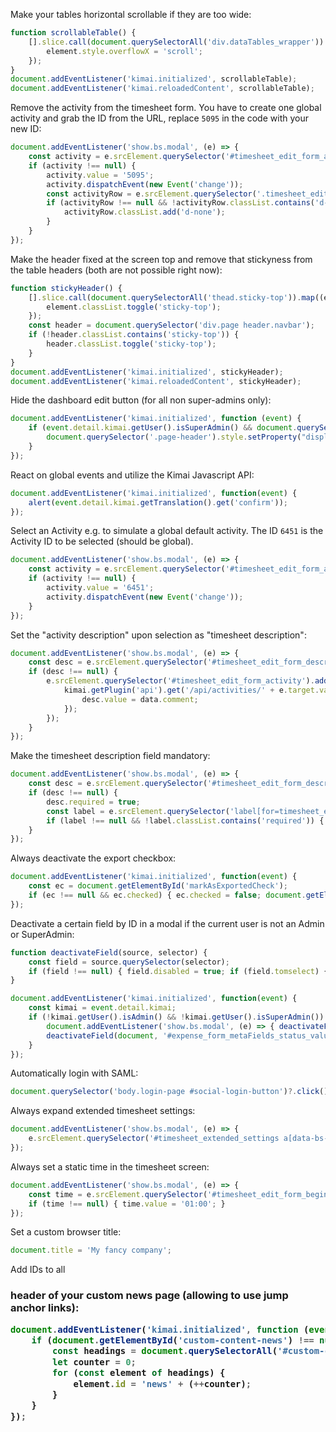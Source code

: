 
Make your tables horizontal scrollable if they are too wide:
```javascript
function scrollableTable() {
    [].slice.call(document.querySelectorAll('div.dataTables_wrapper')).map((element) => {
        element.style.overflowX = 'scroll';
    });
}
document.addEventListener('kimai.initialized', scrollableTable);
document.addEventListener('kimai.reloadedContent', scrollableTable);
```

Remove the activity from the timesheet form.
You have to create one global activity and grab the ID from the URL, replace `5095` in the code with your new ID:
```javascript
document.addEventListener('show.bs.modal', (e) => {
    const activity = e.srcElement.querySelector('#timesheet_edit_form_activity');
    if (activity !== null) {
        activity.value = '5095'; 
        activity.dispatchEvent(new Event('change'));
        const activityRow = e.srcElement.querySelector('.timesheet_edit_form_row_activity');
        if (activityRow !== null && !activityRow.classList.contains('d-none')) {
            activityRow.classList.add('d-none');
        }
    }
});
```

Make the header fixed at the screen top and remove that stickyness from the table headers (both are not possible right now):
```javascript
function stickyHeader() {
    [].slice.call(document.querySelectorAll('thead.sticky-top')).map((element) => {
        element.classList.toggle('sticky-top');
    });
    const header = document.querySelector('div.page header.navbar');
    if (!header.classList.contains('sticky-top')) {
        header.classList.toggle('sticky-top');
    }
}
document.addEventListener('kimai.initialized', stickyHeader);
document.addEventListener('kimai.reloadedContent', stickyHeader);
```

Hide the dashboard edit button (for all non super-admins only):
```javascript
document.addEventListener('kimai.initialized', function (event) {
    if (event.detail.kimai.getUser().isSuperAdmin() && document.querySelector('section.dashboard') !== null) {
        document.querySelector('.page-header').style.setProperty("display", "none", "important");
    }
});
```

React on global events and utilize the Kimai Javascript API:
```javascript
document.addEventListener('kimai.initialized', function(event) {
    alert(event.detail.kimai.getTranslation().get('confirm'));
});
```

Select an Activity e.g. to simulate a global default activity. The ID `6451` is the Activity ID to be selected (should be global).
```javascript
document.addEventListener('show.bs.modal', (e) => {
    const activity = e.srcElement.querySelector('#timesheet_edit_form_activity');
    if (activity !== null) {
        activity.value = '6451'; 
        activity.dispatchEvent(new Event('change'));
    }
});
```

Set the "activity description" upon selection as "timesheet description":
```javascript
document.addEventListener('show.bs.modal', (e) => {
    const desc = e.srcElement.querySelector('#timesheet_edit_form_description');
    if (desc !== null) {
        e.srcElement.querySelector('#timesheet_edit_form_activity').addEventListener('change', (e) => {
            kimai.getPlugin('api').get('/api/activities/' + e.target.value, {}, function(data) {
                desc.value = data.comment;
            });
        });
    }
});
```

Make the timesheet description field mandatory:
```javascript
document.addEventListener('show.bs.modal', (e) => {
    const desc = e.srcElement.querySelector('#timesheet_edit_form_description');
    if (desc !== null) {
        desc.required = true;
        const label = e.srcElement.querySelector('label[for=timesheet_edit_form_description]');
        if (label !== null && !label.classList.contains('required')) { label.classList.add('required'); }
    }
});
```

Always deactivate the export checkbox:
```javascript
document.addEventListener('kimai.initialized', function(event) {
    const ec = document.getElementById('markAsExportedCheck');
    if (ec !== null && ec.checked) { ec.checked = false; document.getElementById('markAsExported').value = 0; }
});
```

Deactivate a certain field by ID in a modal if the current user is not an Admin or SuperAdmin:
```javascript
function deactivateField(source, selector) {
    const field = source.querySelector(selector);
    if (field !== null) { field.disabled = true; if (field.tomselect) { field.tomselect.disable(); } }
}

document.addEventListener('kimai.initialized', function(event) {
    const kimai = event.detail.kimai;
    if (!kimai.getUser().isAdmin() && !kimai.getUser().isSuperAdmin()) {
        document.addEventListener('show.bs.modal', (e) => { deactivateField(e.srcElement, '#expense_form_metaFields_status_value'); });
        deactivateField(document, '#expense_form_metaFields_status_value');
    }
});
```

Automatically login with SAML:
```javascript
document.querySelector('body.login-page #social-login-button')?.click();
```

Always expand extended timesheet settings:
```javascript
document.addEventListener('show.bs.modal', (e) => { 
    e.srcElement.querySelector('#timesheet_extended_settings a[data-bs-toggle]')?.click(); 
});
```

Always set a static time in the timesheet screen:
```javascript
document.addEventListener('show.bs.modal', (e) => {
    const time = e.srcElement.querySelector('#timesheet_edit_form_begin_time');
    if (time !== null) { time.value = '01:00'; }
});
```

Set a custom browser title:
```javascript
document.title = 'My fancy company';
```

Add IDs to all <h3> header of your custom news page (allowing to use jump anchor links):
```javascript
document.addEventListener('kimai.initialized', function (event) {
    if (document.getElementById('custom-content-news') !== null) {
        const headings = document.querySelectorAll('#custom-content-news .markdown h3');
        let counter = 0;
        for (const element of headings) {
            element.id = 'news' + (++counter);
        }
    }
});
```
